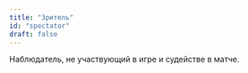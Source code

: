 ```yaml
---
title: "Зритель"
id: "spectator"
draft: false
---
```


Наблюдатель, не участвующий в игре и судействе в матче.